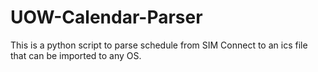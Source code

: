 # UOW-Calendar-Parser
This is a python script to parse schedule from SIM Connect to an ics file that can be imported to any OS.
